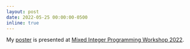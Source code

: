 ```yaml
---
layout: post
date: 2022-05-25 00:00:00-0500
inline: true
---
```


My [poster](https://tu-na.org/assets/pdf/mipsw22.pdf) is presented at [Mixed Integer Programming Workshop 2022](https://www.mixedinteger.org/2022/).
